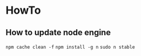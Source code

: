 # HowTo
## How to update node engine
```npm cache clean -f```
```npm install -g n```
```sudo n stable```
